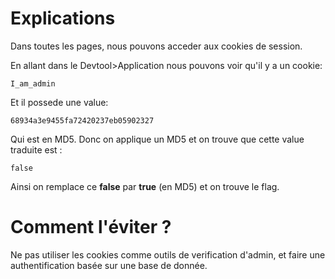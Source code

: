 # Explications
Dans toutes les pages, nous pouvons acceder aux cookies de session.

En allant dans le Devtool>Application nous pouvons voir qu'il y a un cookie:

<pre><code>I_am_admin</code></pre>

Et il possede une value:

<pre><code>68934a3e9455fa72420237eb05902327</code></pre>

Qui est en MD5. Donc on applique un MD5 et on trouve que cette value traduite est :

<pre><code>false</code></pre>
Ainsi on remplace ce **false** par **true** (en MD5) et on trouve le flag.


# Comment l'éviter ?
Ne pas utiliser les cookies comme outils de verification d'admin, et faire une authentification basée sur une base de donnée. 
